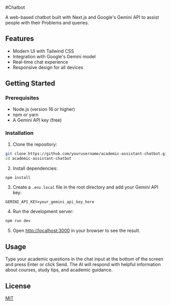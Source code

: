 #Chatbot

A web-based chatbot built with Next.js and Google's Gemini API to assist people with their Problems and queries.

## Features

- Modern UI with Tailwind CSS
- Integration with Google's Gemini model
- Real-time chat experience
- Responsive design for all devices


## Getting Started

### Prerequisites

- Node.js (version 16 or higher)
- npm or yarn
- A Gemini API key (free)

### Installation

1. Clone the repository:

```bash
git clone https://github.com/yourusername/academic-assistant-chatbot.git
cd academic-assistant-chatbot
```

2. Install dependencies:

```bash
npm install
```

3. Create a `.env.local` file in the root directory and add your Gemini API key:

```
GEMINI_API_KEY=your_gemini_api_key_here
```

4. Run the development server:

```bash
npm run dev
```

5. Open [http://localhost:3000](http://localhost:3000) in your browser to see the result.

## Usage

Type your academic questions in the chat input at the bottom of the screen and press Enter or click Send. The AI will respond with helpful information about courses, study tips, and academic guidance.

## License

[MIT](https://choosealicense.com/licenses/mit/)
